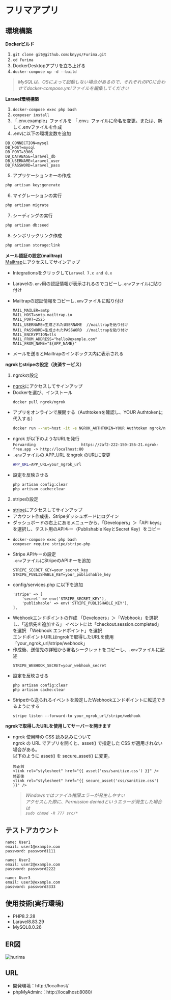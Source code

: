 # フリマアプリ

## 環境構築
**Dockerビルド**
1. `git clone git@github.com:knyys/Furima.git`
2. `cd Furima`
3. DockerDesktopアプリを立ち上げる
4. `docker-compose up -d --build`

> *MySQLは、OSによって起動しない場合があるので、それぞれのPCに合わせてdocker-compose.ymlファイルを編集してください*  
  
**Laravel環境構築**
1. `docker-compose exec php bash`
2. `composer install`
3. 「.env.example」ファイルを 「.env」ファイルに命名を変更。または、新しく.envファイルを作成
4. .envに以下の環境変数を追加
``` text
DB_CONNECTION=mysql
DB_HOST=mysql
DB_PORT=3306
DB_DATABASE=laravel_db
DB_USERNAME=laravel_user
DB_PASSWORD=laravel_pass
```
5. アプリケーションキーの作成
``` bash
php artisan key:generate
```
6. マイグレーションの実行
``` bash
php artisan migrate
```
7. シーディングの実行
``` bash
php artisan db:seed  
```
8. シンボリックリンク作成
``` bash
php artisan storage:link
```
  
**メール認証の設定(mailtrap)**  
[Mailtrap](https://mailtrap.io)にアクセスしてサインアップ  

- Integrationsをクリックして`Laravel 7.x and 8.x`
- Laravelの`.env`用の認証情報が表示されるのでコピーし`.env`ファイルに貼り付け
- Mailtrapの認証情報をコピーし`.env`ファイルに貼り付け

  ```vim
  MAIL_MAILER=smtp
  MAIL_HOST=smtp.mailtrap.io
  MAIL_PORT=2525
  MAIL_USERNAME=生成されたUSERNAME  //mailtrapを貼り付け
  MAIL_PASSWORD=生成されたPASSWORD  //mailtrapを貼り付け
  MAIL_ENCRYPTION=tls
  MAIL_FROM_ADDRESS="hello@example.com"
  MAIL_FROM_NAME="${APP_NAME}"
  ```
- メールを送るとMailtrapのインボックス内に表示される

**ngrokとstripeの設定（決済サービス）**  
1. ngrokの設定  
  - [ngrok](https://ngrok.com/)にアクセスしてサインアップ  
  - Dockerを選び、インストール
    ``` bash
    docker pull ngrok/ngrok
    ```   
  - アプリをオンラインで展開する（Authtokenを確認し、YOUR Authtokenに代入する）
    ``` bash
    docker run --net=host -it -e NGROK_AUTHTOKEN=YOUR Authtoken ngrok/ngrok:latest http 80
    ``` 
  - ngrok が以下のようなURLを発行  
        `Forwarding                    https://2af2-222-150-156-21.ngrok-free.app -> http://localhost:80`  
  - `.env`ファイルの APP_URL をngrok のURLに変更  
    ``` bash
    APP_URL=APP_URL=your_ngrok_url
    ```
  - 設定を反映させる
    ``` text
    php artisan config:clear  
    php artisan cache:clear  
    ```
2. stripeの設定  
- [stripe](https://dashboard.stripe.com/register)にアクセスしてサインアップ
- アカウント作成後、Stripeダッシュボードにログイン
- ダッシュボードの右上にあるメニューから、「Developers」＞「API keys」を選択し、テスト用のAPIキー（Publishable KeyとSecret Key）をコピー  
- ``` text
  docker-compose exec php bash  
  composer require stripe/stripe-php
  ```
- Stripe APIキーの設定  
`.env`ファイルにStripeのAPIキーを追加
  ``` text
  STRIPE_SECRET_KEY=your_secret_key  
  STRIPE_PUBLISHABLE_KEY=your_publishable_key
  ```
- config/services.php に以下を追加
  ``` text  
  'stripe' => [
      'secret' => env('STRIPE_SECRET_KEY'),
      'publishable' => env('STRIPE_PUBLISHABLE_KEY'),  
  ],
  ```  
- Webhookエンドポイントの作成
  「Developers」＞「Webhook」を選択し、「送信先を追加する」
  イベントには「checkout.session.completed」を選択
  「Webhook エンドポイント」を選択  
  エンドポイントURLはngrokで取得したURLを使用「your_ngrok_url/stripe/webhook」  
- 作成後、送信先の詳細から署名シークレットをコピーし、`.env`ファイルに記述
  ``` text
  STRIPE_WEBHOOK_SECRET=your_webhook_secret  
  ```
- 設定を反映させる
  ``` text
  php artisan config:clear  
  php artisan cache:clear  
  ```
- Stripeから送られるイベントを設定したWebhookエンドポイントに転送できるようにする
  ``` text
  stripe listen --forward-to your_ngrok_url/stripe/webhook  
  ```  
**ngrokで取得したURLを使用してサーバーを開きます**  
- ngrok 使用時の CSS 読み込みについて  
  ngrok の URL でアプリを開くと、asset() で指定した CSS が適用されない場合がある。  
  以下のように asset() を secure_asset() に変更。
  ``` text  
  修正前  
  <link rel="stylesheet" href="{{ asset('css/sanitize.css') }}" />
  修正後  
  <link rel="stylesheet" href="{{ secure_asset('css/sanitize.css') }}" />
  ```  

  > *Windowsではファイル権限エラーが発生しやすい  
    アクセスした際に、Permission deniedというエラーが発生した場合は  
  `sudo chmod -R 777 src/*`*

## テストアカウント
```vim
name: User1
email: user1@example.com
password: password1111  
```  
```vim
name: User2
email: user2@example.com
password: password2222  
```  
```vim
name: User3
email: user3@example.com
password: password3333  
```


## 使用技術(実行環境)
- PHP8.2.28
- Laravel8.83.29
- MySQL8.0.26




## ER図
![hurima](https://github.com/user-attachments/assets/98f90e6f-3640-46eb-a46b-5cce0c2e6d4a)

## URL
- 開発環境：http://localhost/
- phpMyAdmin:：http://localhost:8080/


